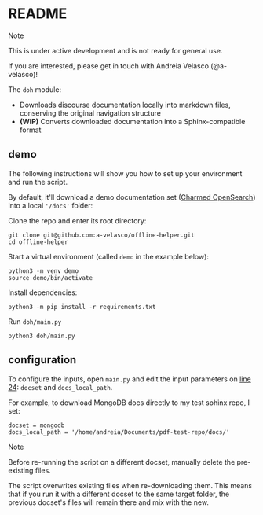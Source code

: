 # README

> [!NOTE]
> This is under active development and is not ready for general use.
> 
> If you are interested, please get in touch with Andreia Velasco (@a-velasco)!

The `doh` module:
* Downloads discourse documentation locally into markdown files, conserving the original navigation structure
* **(WIP)** Converts downloaded documentation into a Sphinx-compatible format

## demo
The following instructions will show you how to set up your environment and run the script. 

By default, it'll download a demo documentation set ([Charmed OpenSearch](https://charmhub.io/opensearch)) into a local `'/docs'` folder:

Clone the repo and enter its root directory:
```
git clone git@github.com:a-velasco/offline-helper.git
cd offline-helper
```

Start a virtual environment (called `demo` in the example below):
```
python3 -m venv demo
source demo/bin/activate
```
Install dependencies:
```
python3 -m pip install -r requirements.txt
```
Run `doh/main.py`
```
python3 doh/main.py
```
## configuration

To configure the inputs, open `main.py` and edit the input parameters on [line 24](doh/main.py#L24): `docset` and `docs_local_path`.

For example, to download MongoDB docs directly to my test sphinx repo, I set:
```
docset = mongodb
docs_local_path = '/home/andreia/Documents/pdf-test-repo/docs/'
```

>[!NOTE]
> Before re-running the script on a different docset, manually delete the pre-existing files.
>
> The script overwrites existing files when re-downloading them.
> This means that if you run it with a different docset to the same target folder, the previous docset's files will remain there and mix with the new.
